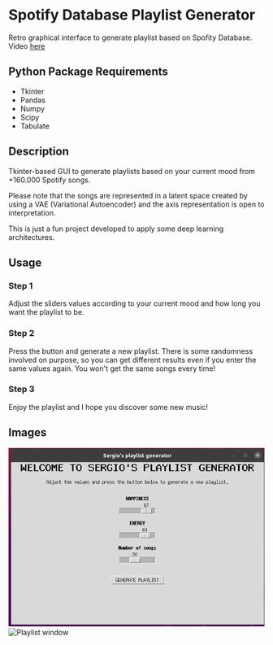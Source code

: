 # Spotify Database Playlist Generator
Retro graphical interface to generate playlist based on Spofity Database. 
Video [here](https://www.linkedin.com/in/sergio-morant-galvez/)


## Python Package Requirements

- Tkinter
- Pandas
- Numpy
- Scipy
- Tabulate


## Description

Tkinter-based GUI to generate playlists based on your current mood from +160.000 Spotify songs.

Please note that the songs are represented in a latent space created by using a VAE (Variational Autoencoder) and the axis representation is open to interpretation. 

This is just a fun project developed to apply some deep learning architectures.


## Usage

### Step 1

Adjust the sliders values according to your current mood and how long you want the playlist to be.

### Step 2

Press the button and generate a new playlist. 
There is some randomness involved on purpose, so you can get different results even if you enter the same values again. 
You won't get the same songs every time!

### Step 3

Enjoy the playlist and I hope you discover some new music!


## Images

![Main window](./images/Main.png)
![Playlist window](.images/Playlist.png)



